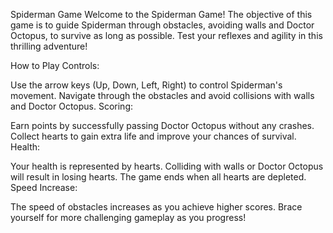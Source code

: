 Spiderman Game
Welcome to the Spiderman Game! The objective of this game is to guide Spiderman through obstacles, avoiding walls and Doctor Octopus, to survive as long as possible. Test your reflexes and agility in this thrilling adventure!

How to Play
Controls:

Use the arrow keys (Up, Down, Left, Right) to control Spiderman's movement.
Navigate through the obstacles and avoid collisions with walls and Doctor Octopus.
Scoring:

Earn points by successfully passing Doctor Octopus without any crashes.
Collect hearts to gain extra life and improve your chances of survival.
Health:

Your health is represented by hearts.
Colliding with walls or Doctor Octopus will result in losing hearts.
The game ends when all hearts are depleted.
Speed Increase:

The speed of obstacles increases as you achieve higher scores.
Brace yourself for more challenging gameplay as you progress!
